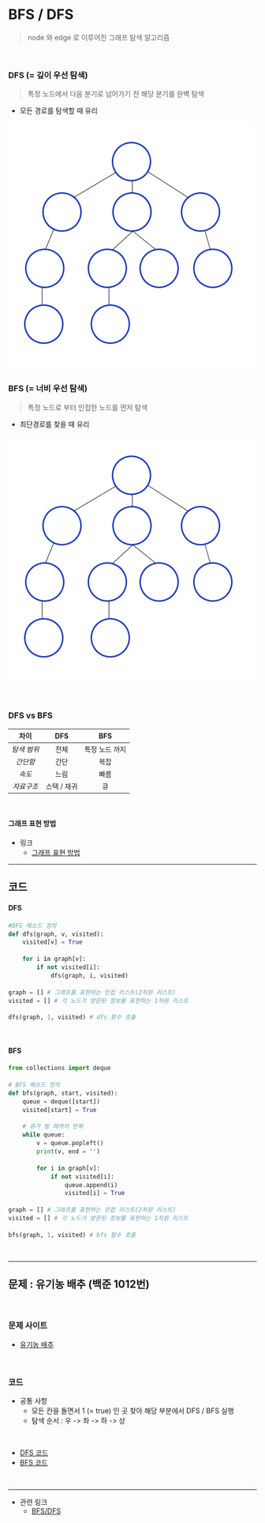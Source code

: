# BFS / DFS
> node 와 edge 로 이루어진 그래프 탐색 알고리즘

</br>

### DFS (= 깊이 우선 탐색)
> 특정 노드에서 다음 분기로 넘어가기 전 해당 분기를 완벽 탐색

- 모든 경로를 탐색할 때 유리

![DFS|320](resources/DFS.gif)
### BFS (= 너비 우선 탐색)
> 특정 노드로 부터 인접한 노드를 먼저 탐색

- 최단경로를 찾을 때 유리

 ![BFS|320](resources/BFS.gif)

</br>

### DFS vs BFS

|   차이    |   DFS   |   BFS    |
| :-----: | :-----: | :------: |
| *탐색 범위* |   전체    | 특정 노드 까지 |
|  *간단함*  |   간단    |    복잡    |
|  *속도*   |   느림    |    빠름    |
| *자료구조*  | 스택 / 재귀 |    큐     |



</br>

#### 그래프 표현 방법
- 링크
	- [그래프 표현 방법](https://velog.io/@so_yeong/%EA%B7%B8%EB%9E%98%ED%94%84-%EC%95%8C%EA%B3%A0%EB%A6%AC%EC%A6%98-1.-%EC%9D%B8%EC%A0%91%ED%96%89%EB%A0%AC-%EC%9D%B8%EC%A0%91%EB%A6%AC%EC%8A%A4%ED%8A%B8-DFS-BFS-%EA%B5%AC%ED%98%84)

---
## 코드

#### DFS
```python
#DFS 메소드 정의
def dfs(graph, v, visited):
	visited[v] = True
	
	for i in graph[v]:
		if not visited[i]:
			dfs(graph, i, visited)
			
graph = [] # 그래프를 표현하는 인접 리스트(2차원 리스트)
visited = [] # 각 노드가 방문된 정보를 표현하는 1차원 리스트

dfs(graph, 1, visited) # dfs 함수 호출
```

</br>

#### BFS
```python
from collections import deque

# BFS 메소드 정의
def bfs(graph, start, visited):
	queue = deque([start])
	visited[start] = True
	
	# 큐가 빌 때까지 반복
	while queue:
		v = queue.popleft()
		print(v, end = '')
		
		for i in graph[v]:
			if not visited[i]:
				queue.append(i)
				visited[i] = True
				
graph = [] # 그래프를 표현하는 인접 리스트(2차원 리스트) 
visited = [] # 각 노드가 방문된 정보를 표현하는 1차원 리스트 

bfs(graph, 1, visited) # bfs 함수 호출
```

</br>

---
## 문제 : 유기농 배추 (백준 1012번)

</br>

### 문제 사이트
- [유기농 배추](https://www.acmicpc.net/problem/1012)

</br>

### 코드
- 공통 사항
	- 모든 칸을 돌면서 1 (= true) 인 곳 찾아 해당 부분에서 DFS / BFS 실행
	- 탐색 순서 : 우 -> 좌 -> 하 -> 상

</br>

- [DFS 코드](https://github.com/leenayeonnn/Like_Lion/blob/main/team8_algo/src/bfsDfs/DFS1012.java)
- [BFS 코드](https://github.com/leenayeonnn/Like_Lion/blob/main/team8_algo/src/bfsDfs/BFS1012.java)

</br>

---
- 관련 링크
	- [BFS/DFS](https://sunho-doing.tistory.com/entry/%EC%95%8C%EA%B3%A0%EB%A6%AC%EC%A6%98-%ED%83%90%EC%83%89-%EC%95%8C%EA%B3%A0%EB%A6%AC%EC%A6%98-DFS-BFS)
